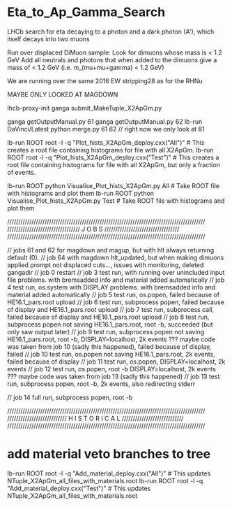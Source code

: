 # Eta_to_Ap_Gamma_Search
LHCb search for eta decaying to a photon and a dark photon (A'), which itself decays into two muons

Run over displaced DiMuon sample:
Look for dimuons whose mass is < 1.2 GeV
Add all neutrals and photons that when added to the dimuons give a mass of < 1.2 GeV (i.e. m_(mu+mu+gamma) < 1.2 GeV)

We are running over the same 2016 EW stripping28 as for the RHNu


MAYBE ONLY LOOKED AT MAGDOWN


lhcb-proxy-init
ganga submit_MakeTuple_X2ApGm.py



ganga getOutputManual.py 61
ganga getOutputManual.py 62
lb-run DaVinci/Latest python merge.py 61 62   // right now we only look at 61


lb-run ROOT root -l -q "Plot_hists_X2ApGm_deploy.cxx(\"All\")"    # This creates a root file containing histograms for file with all X2ApGm.
lb-run ROOT root -l -q "Plot_hists_X2ApGm_deploy.cxx(\"Test\")"    # This creates a root file containing histograms for file with all X2ApGm, but only a fraction of events.


lb-run ROOT python Visualise_Plot_hists_X2ApGm.py All      # Take ROOT file with histograms and plot them
lb-run ROOT python Visualise_Plot_hists_X2ApGm.py Test      # Take ROOT file with histograms and plot them





//////////////////////////////////////////////////////////////////////////////////////////
/////////////////////////////////        J O B S        //////////////////////////////////
//////////////////////////////////////////////////////////////////////////////////////////

// jobs 61 and 62 for magdown and magup, but with hlt always returning default (0).
// job 64 with magdown hlt_updated, but when making dimuons applied prompt not displaced cuts..., issues with monitoring, deleted gangadir
// job 0 restart
// job 3 test run, with running over unincluded input file problems. with bremsadded info and material added automatically
// job 4 test run, os.system with DISPLAY problems. with bremsadded info and material added automatically
// job 5 test run, os.popen, failed because of HE16.1_pars.root upload
// job 6 test run, subprocess popen, failed because of display and HE16.1_pars.root upload
// job 7 test run, subprocess call, failed because of display and HE16.1_pars.root upload
// job 8 test run, subprocess popen not saving HE16.1_pars.root, root -b, succeeded (but only saw output later)
// job 9 test run, subprocess popen not saving HE16.1_pars.root, root -b, DISPLAY=localhost, 2k events ??? maybe code was taken from job 10 (sadly this happened), failed because of display, failed
// job 10 test run, os.popen not saving HE16.1_pars.root, 2k events, failed because of display
// job 11 test run, os.popen, DISPLAY=localhost, 2k events
// job 12 test run, os.popen, root -b DISPLAY=localhost, 2k events ??? maybe code was taken from job 13 (sadly this happened)
// job 13 test run, subprocess popen, root -b, 2k events, also redirecting stderr

// job 14 full run, subprocess popen, root -b




//////////////////////////////////////////////////////////////////////////////////////////
///////////////////////////        H I S T O R I C A L        ////////////////////////////
//////////////////////////////////////////////////////////////////////////////////////////

# add material veto branches to tree
lb-run ROOT root -l -q "Add_material_deploy.cxx(\"All\")"        # This updates NTuple_X2ApGm_all_files_with_materials.root
lb-run ROOT root -l -q "Add_material_deploy.cxx(\"Test\")"        # This updates NTuple_X2ApGm_all_files_with_materials.root
